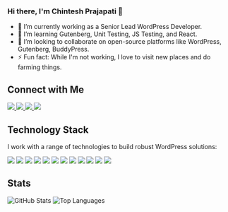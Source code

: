 ### Hi there, I'm Chintesh Prajapati 👋

- 🔭 I’m currently working as a Senior Lead WordPress Developer.
- 🌱 I’m learning Gutenberg, Unit Testing, JS Testing, and React.
- 👯 I’m looking to collaborate on open-source platforms like WordPress, Gutenberg, BuddyPress.
- ⚡ Fun fact: While I'm not working, I love to visit new places and do farming things.

## Connect with Me

<a href="mailto:your.email@example.com" target="_blank">
  <img src="https://img.shields.io/badge/Gmail-D14836?style=for-the-badge&logo=gmail&logoColor=white" />
</a>
<a href="https://twitter.com/your_twitter_handle" target="_blank">
  <img src="https://img.shields.io/badge/Twitter-1DA1F2?style=for-the-badge&logo=twitter&logoColor=white" />
</a>
<a href="https://www.linkedin.com/in/your_linkedin_profile" target="_blank">
  <img src="https://img.shields.io/badge/LinkedIn-0077B5?style=for-the-badge&logo=linkedin&logoColor=white" />
</a>
<a href="https://profiles.wordpress.org/your_wordpress_profile" target="_blank">
  <img src="https://img.shields.io/badge/WordPress-21759B?style=for-the-badge&logo=wordpress&logoColor=white" />
</a>

## Technology Stack

I work with a range of technologies to build robust WordPress solutions:

<img src="https://img.shields.io/badge/PHP-777BB4?style=for-the-badge&logo=php&logoColor=white" />
<img src="https://img.shields.io/badge/WordPress-21759B?style=for-the-badge&logo=wordpress&logoColor=white" />
<img src="https://img.shields.io/badge/HTML-239120?style=for-the-badge&logo=html5&logoColor=white" />
<img src="https://img.shields.io/badge/CSS-239120?&style=for-the-badge&logo=css3&logoColor=white" />
<img src="https://img.shields.io/badge/JavaScript-F7DF1E?style=for-the-badge&logo=javascript&logoColor=black" />
<img src="https://img.shields.io/badge/MySQL-00000F?style=for-the-badge&logo=mysql&logoColor=white" />
<img src="https://img.shields.io/badge/Sass-CC6699?style=for-the-badge&logo=sass&logoColor=white" />
<img src="https://img.shields.io/badge/npm-CB3837?style=for-the-badge&logo=npm&logoColor=white" />
<img src="https://img.shields.io/badge/React-20232A?style=for-the-badge&logo=react&logoColor=61DAFB" />
<img src="https://img.shields.io/badge/Git-F05032?style=for-the-badge&logo=git&logoColor=white" />
<img src="https://img.shields.io/badge/Postman-FF6C37?style=for-the-badge&logo=Postman&logoColor=white" />
<img src="https://img.shields.io/badge/Nginx-009639?style=for-the-badge&logo=nginx&logoColor=white" />

## Stats

![GitHub Stats](https://github-readme-stats.vercel.app/api?username=Chintesh&include_all_commits=true&count_private=true&show_icons=true&theme=vision-friendly-dark&layout=compact)
![Top Languages](https://github-readme-stats.vercel.app/api/top-langs/?username=Chintesh&langs_count=4&theme=vision-friendly-dark&layout=compact)
